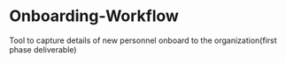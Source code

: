 # Onboarding-Workflow
Tool to capture details of new personnel onboard to the organization(first phase deliverable)
